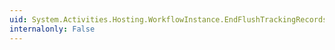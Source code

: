 ```yaml
---
uid: System.Activities.Hosting.WorkflowInstance.EndFlushTrackingRecords(System.IAsyncResult)
internalonly: False
---
```

